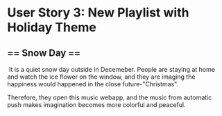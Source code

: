 # User Story 3: New Playlist with Holiday Theme
## == Snow Day ==

​	It is a quiet snow day outside in Decemeber. People are staying at home and watch the ice flower on the window, and they are imaging the happiness would happened in the close future-"Christmas".

Therefore, they open this music webapp, and the music from automatic push makes imagination becomes more colorful and peaceful.

